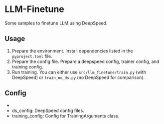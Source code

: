 # LLM-Finetune
Some samples to finetune LLM using DeepSpeed.

## Usage
1. Prepare the environment. Install dependencies listed in the `pyproject.toml` file. 
2. Prepare the config file. Prepare a deepspeed config, trainer config, and training config.
3. Run training. You can either use `src/llm_finetune/train.py` (with DeepSpeed) or `train_no_ds.py` (no DeepSpeed for comparison).

## Config
- 
- ds_config: DeepSpeed config files.
- training_config: Config for TrainingArguments class.
